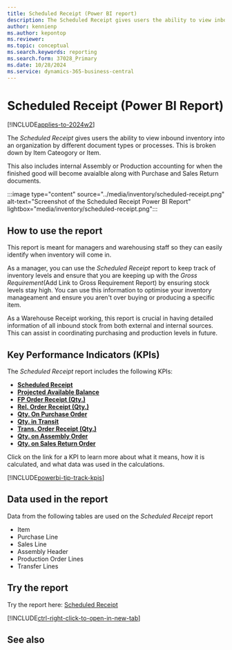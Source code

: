 ```yaml
---
title: Scheduled Receipt (Power BI report)
description: The Scheduled Receipt gives users the ability to view inbound inventory into an organization broken up per document type. 
author: kennienp
ms.author: kepontop
ms.reviewer: 
ms.topic: conceptual
ms.search.keywords: reporting
ms.search.form: 37028_Primary
ms.date: 10/28/2024
ms.service: dynamics-365-business-central
---
```


# Scheduled Receipt (Power BI Report)
[!INCLUDE[applies-to-2024w2](../includes/applies-to-2024w2.md)]


The *Scheduled Receipt* gives users the ability to view inbound inventory into an organization by different document types or processes. This is broken down by Item Cateogory or Item.

This also includes internal Assembly or Production accounting for when the finished good will become avaialble along with Purchase and Sales Return documents.

:::image type="content" source="../media/inventory/scheduled-receipt.png" alt-text="Screenshot of the Scheduled Receipt Power BI Report" lightbox="media/inventory/scheduled-receipt.png":::

## How to use the report

This report is meant for managers and warehousing staff so they can easily identify when inventory will come in.

As a manager, you can use the *Scheduled Receipt* report to keep track of inventory levels and ensure that you are keeping up with the *Gross Requirement*(Add Link to Gross Requirement Report) by ensuring stock levels stay high. You can use this information to optimise your inventory manageament and ensure you aren't over buying or producing a specific item.

As a Warehouse Receipt working, this report is crucial in having detailed information of all inbound stock from both external and internal sources. This can assist in coordinating purchasing and production levels in future.

## Key Performance Indicators (KPIs)

The *Scheduled Receipt* report includes the following KPIs:

- [**Scheduled Receipt**](####)
- [**Projected Available Balance**](####)
- [**FP Order Receipt (Qty.)**](####)
- [**Rel. Order Receipt (Qty.)**](####)
- [**Qty. On Purchase Order**](####)
- [**Qty. in Transit**](####)
- [**Trans. Order Receipt (Qty.)**](####)
- [**Qty. on Assembly Order**](####)
- [**Qty. on Sales Return Order**](####)

Click on the link for a KPI to learn more about what it means, how it is calculated, and what data was used in the calculations. 

[!INCLUDE[powerbi-tip-track-kpis](../includes/powerbi-tip-track-kpis.md)]

## Data used in the report

Data from the following tables are used on the *Scheduled Receipt* report
- Item
- Purchase Line
- Sales Line
- Assembly Header
- Production Order Lines
- Transfer Lines

## Try the report

Try the report here: [Scheduled Receipt](https://businesscentral.dynamics.com?page=37028)

[!INCLUDE[ctrl-right-click-to-open-in-new-tab](../includes/ctrl-right-click-to-open-in-new-tab.md)]

## See also